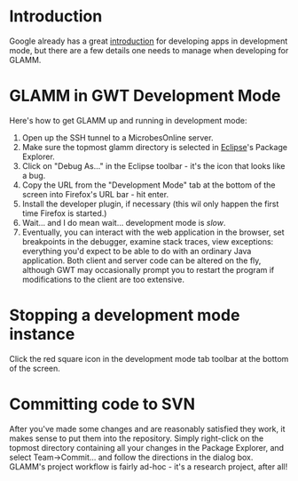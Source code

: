 # Introduction #

Google already has a great [introduction](http://code.google.com/webtoolkit/doc/latest/DevGuideCompilingAndDebugging.html#launching_in_dev_mode) for developing apps in development mode, but there are a few details one needs to manage when developing for GLAMM.

# GLAMM in GWT Development Mode #

Here's how to get GLAMM up and running in development mode:

  1. Open up the SSH tunnel to a MicrobesOnline server.
  1. Make sure the topmost glamm directory is selected in [Eclipse](http://www.eclipse.org)'s Package Explorer.
  1. Click on "Debug As..." in the Eclipse toolbar - it's the icon that looks like a bug.
  1. Copy the URL from the "Development Mode" tab at the bottom of the screen into Firefox's URL bar - hit enter.
  1. Install the developer plugin, if necessary (this wil only happen the first time Firefox is started.)
  1. Wait... and I do mean wait... development mode is _slow_.
  1. Eventually, you can interact with the web application in the browser, set breakpoints in the debugger, examine stack traces, view exceptions: everything you'd expect to be able to do with an ordinary Java application.  Both client and server code can be altered on the fly, although GWT may occasionally prompt you to restart the program if modifications to the client are too extensive.

# Stopping a development mode instance #

Click the red square icon in the development mode tab toolbar at the bottom of the screen.

# Committing code to SVN #

After you've made some changes and are reasonably satisfied they work, it makes sense to put them into the repository.  Simply right-click on the topmost directory containing all your changes in the Package Explorer, and select Team->Commit... and follow the directions in the dialog box.  GLAMM's project workflow is fairly ad-hoc - it's a research project, after all!